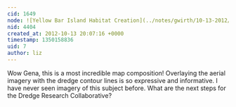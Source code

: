 ```yaml
---
cid: 1649
node: ![Yellow Bar Island Habitat Creation](../notes/gwirth/10-13-2012/yellow-bar-island-habitat-creation)
nid: 4404
created_at: 2012-10-13 20:07:16 +0000
timestamp: 1350158836
uid: 7
author: liz
---
```


Wow Gena, this is a most incredible map composition! Overlaying the aerial imagery with the dredge contour lines is so expressive and informative. I have never seen imagery of this subject before. What are the next steps for the Dredge Research Collaborative?